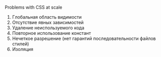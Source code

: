 Problems with CSS at scale

1. Глобальная область видимости
2. Отсутствие явных зависимостей
3. Удаление неиспользуемого кода
4. Повторное использование констант
5. Нечеткое разрешение (нет гарантий последовательности файлов стилей)
6. Изоляция
